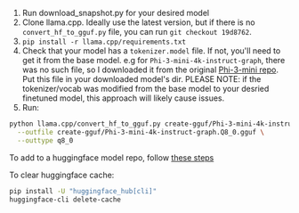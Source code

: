 1. Run download_snapshot.py for your desired model
2. Clone llama.cpp. Ideally use the latest version, but if there is no `convert_hf_to_gguf.py` file, you can run `git checkout 19d8762`.
3. `pip install -r llama.cpp/requirements.txt`
4. Check that your model has a `tokenizer.model` file. If not, you'll need to get it from the base model. e.g for `Phi-3-mini-4k-instruct-graph`, there was no such file, so I downloaded it from the original [Phi-3-mini repo](https://huggingface.co/microsoft/Phi-3-mini-4k-instruct/tree/main). Put this file in your downloaded model's dir. PLEASE NOTE: if the tokenizer/vocab was modified from the base model to your desried finetuned model, this approach will likely cause issues.
5. Run:
```bash
python llama.cpp/convert_hf_to_gguf.py create-gguf/Phi-3-mini-4k-instruct-graph \
  --outfile create-gguf/Phi-3-mini-4k-instruct-graph.Q8_0.gguf \
  --outtype q8_0
```

To add to a huggingface model repo, follow [these steps](https://huggingface.co/docs/hub/en/repositories-getting-started#terminal)

To clear huggingface cache:
```bash
pip install -U "huggingface_hub[cli]"
huggingface-cli delete-cache
```
